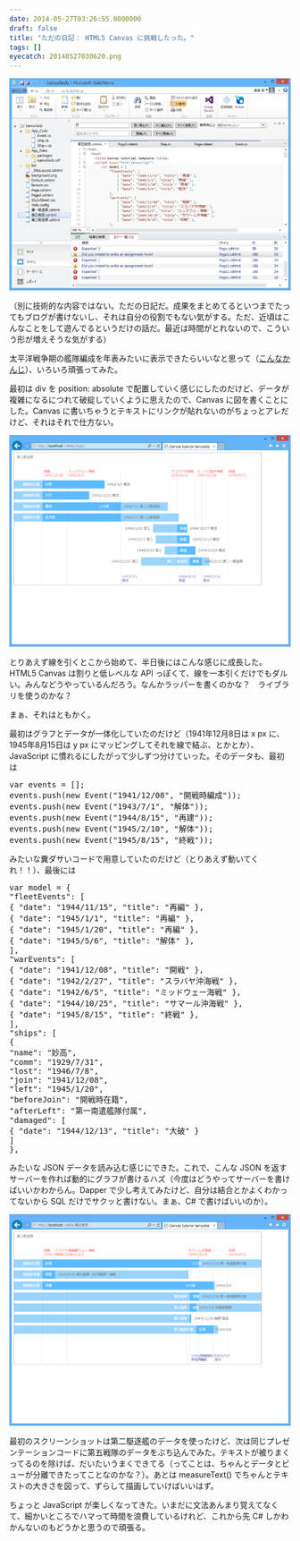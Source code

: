 ```yaml
---
date: 2014-05-27T03:26:55.0000000
draft: false
title: "ただの日記： HTML5 Canvas に挑戦したった。"
tags: []
eyecatch: 20140527030620.png
---
```

<p><span itemscope itemtype="http://schema.org/Photograph"><img src="20140527030620.png" alt="f:id:daruyanagi:20140527030620p:plain" title="f:id:daruyanagi:20140527030620p:plain" class="hatena-fotolife" itemprop="image"></span></p><p>（別に技術的な内容ではない。ただの日記だ。成果をまとめてるといつまでたってもブログが書けないし、それは自分の役割でもない気がする。ただ、近頃はこんなことをして遊んでるというだけの話だ。最近は時間がとれないので、こういう形が増えそうな気がする）</p><p>太平洋戦争期の艦隊編成を年表みたいに表示できたらいいなと思って（<a href="http://www.jyai.net/military/data-08/kuchikutai_00.htm">&#x3053;&#x3093;&#x306A;&#x304B;&#x3093;&#x3058;</a>）、いろいろ頑張ってみた。</p><p>最初は div を position: absolute で配置していく感じにしたのだけど、データが複雑になるにつれて破綻していくように思えたので、Canvas に図を書くことにした。Canvas に書いちゃうとテキストにリンクが貼れないのがちょっとアレだけど、それはそれで仕方ない。</p><p><span itemscope itemtype="http://schema.org/Photograph"><img src="20140527031021.png" alt="f:id:daruyanagi:20140527031021p:plain" title="f:id:daruyanagi:20140527031021p:plain" class="hatena-fotolife" itemprop="image"></span></p><p>とりあえず線を引くとこから始めて、半日後にはこんな感じに成長した。HTML5 Canvas は割りと低レベルな API っぽくて、線を一本引くだけでもダルい。みんなどうやっているんだろう。なんかラッパーを書くのかな？　ライブラリを使うのかな？</p><p>まぁ、それはともかく。</p><p>最初はグラフとデータが一体化していたのだけど（1941年12月8日は x px に、1945年8月15日は y px にマッピングしてそれを線で結ぶ、とかとか）、JavaScript に慣れるにしたがって少しずつ分けていった。そのデータも、最初は</p>
<pre class="code lang-javascript" data-lang="javascript" data-unlink><span class="synIdentifier">var</span> events = <span class="synIdentifier">[]</span>;
events.push(<span class="synStatement">new</span> Event(<span class="synConstant">&quot;1941/12/08&quot;</span>, <span class="synConstant">&quot;開戦時編成&quot;</span>));
events.push(<span class="synStatement">new</span> Event(<span class="synConstant">&quot;1943/7/1&quot;</span>, <span class="synConstant">&quot;解体&quot;</span>));
events.push(<span class="synStatement">new</span> Event(<span class="synConstant">&quot;1944/8/15&quot;</span>, <span class="synConstant">&quot;再建&quot;</span>));
events.push(<span class="synStatement">new</span> Event(<span class="synConstant">&quot;1945/2/10&quot;</span>, <span class="synConstant">&quot;解体&quot;</span>));
events.push(<span class="synStatement">new</span> Event(<span class="synConstant">&quot;1945/8/15&quot;</span>, <span class="synConstant">&quot;終戦&quot;</span>));
</pre><p>みたいな糞ダサいコードで用意していたのだけど（とりあえず動いてくれ！！）、最後には</p>
<pre class="code lang-javascript" data-lang="javascript" data-unlink><span class="synIdentifier">var</span> model = <span class="synIdentifier">{</span>
<span class="synConstant">&quot;fleetEvents&quot;</span>: <span class="synIdentifier">[</span>
<span class="synIdentifier">{</span> <span class="synConstant">&quot;date&quot;</span>: <span class="synConstant">&quot;1944/11/15&quot;</span>, <span class="synConstant">&quot;title&quot;</span>: <span class="synConstant">&quot;再編&quot;</span> <span class="synIdentifier">}</span>,
<span class="synIdentifier">{</span> <span class="synConstant">&quot;date&quot;</span>: <span class="synConstant">&quot;1945/1/1&quot;</span>, <span class="synConstant">&quot;title&quot;</span>: <span class="synConstant">&quot;再編&quot;</span> <span class="synIdentifier">}</span>,
<span class="synIdentifier">{</span> <span class="synConstant">&quot;date&quot;</span>: <span class="synConstant">&quot;1945/1/20&quot;</span>, <span class="synConstant">&quot;title&quot;</span>: <span class="synConstant">&quot;再編&quot;</span> <span class="synIdentifier">}</span>,
<span class="synIdentifier">{</span> <span class="synConstant">&quot;date&quot;</span>: <span class="synConstant">&quot;1945/5/6&quot;</span>, <span class="synConstant">&quot;title&quot;</span>: <span class="synConstant">&quot;解体&quot;</span> <span class="synIdentifier">}</span>,
<span class="synIdentifier">]</span>,
<span class="synConstant">&quot;warEvents&quot;</span>: <span class="synIdentifier">[</span>
<span class="synIdentifier">{</span> <span class="synConstant">&quot;date&quot;</span>: <span class="synConstant">&quot;1941/12/08&quot;</span>, <span class="synConstant">&quot;title&quot;</span>: <span class="synConstant">&quot;開戦&quot;</span> <span class="synIdentifier">}</span>,
<span class="synIdentifier">{</span> <span class="synConstant">&quot;date&quot;</span>: <span class="synConstant">&quot;1942/2/27&quot;</span>, <span class="synConstant">&quot;title&quot;</span>: <span class="synConstant">&quot;スラバヤ沖海戦&quot;</span> <span class="synIdentifier">}</span>,
<span class="synIdentifier">{</span> <span class="synConstant">&quot;date&quot;</span>: <span class="synConstant">&quot;1942/6/5&quot;</span>, <span class="synConstant">&quot;title&quot;</span>: <span class="synConstant">&quot;ミッドウェー海戦&quot;</span> <span class="synIdentifier">}</span>,
<span class="synIdentifier">{</span> <span class="synConstant">&quot;date&quot;</span>: <span class="synConstant">&quot;1944/10/25&quot;</span>, <span class="synConstant">&quot;title&quot;</span>: <span class="synConstant">&quot;サマール沖海戦&quot;</span> <span class="synIdentifier">}</span>,
<span class="synIdentifier">{</span> <span class="synConstant">&quot;date&quot;</span>: <span class="synConstant">&quot;1945/8/15&quot;</span>, <span class="synConstant">&quot;title&quot;</span>: <span class="synConstant">&quot;終戦&quot;</span> <span class="synIdentifier">}</span>,
<span class="synIdentifier">]</span>,
<span class="synConstant">&quot;ships&quot;</span>: <span class="synIdentifier">[</span>
<span class="synIdentifier">{</span>
<span class="synConstant">&quot;name&quot;</span>: <span class="synConstant">&quot;妙高&quot;</span>,
<span class="synConstant">&quot;comm&quot;</span>: <span class="synConstant">&quot;1929/7/31&quot;</span>,
<span class="synConstant">&quot;lost&quot;</span>: <span class="synConstant">&quot;1946/7/8&quot;</span>,
<span class="synConstant">&quot;join&quot;</span>: <span class="synConstant">&quot;1941/12/08&quot;</span>,
<span class="synConstant">&quot;left&quot;</span>: <span class="synConstant">&quot;1945/1/20&quot;</span>,
<span class="synConstant">&quot;beforeJoin&quot;</span>: <span class="synConstant">&quot;開戦時在籍&quot;</span>,
<span class="synConstant">&quot;afterLeft&quot;</span>: <span class="synConstant">&quot;第一南遣艦隊付属&quot;</span>,
<span class="synConstant">&quot;damaged&quot;</span>: <span class="synIdentifier">[</span>
<span class="synIdentifier">{</span> <span class="synConstant">&quot;date&quot;</span>: <span class="synConstant">&quot;1944/12/13&quot;</span>, <span class="synConstant">&quot;title&quot;</span>: <span class="synConstant">&quot;大破&quot;</span> <span class="synIdentifier">}</span>
<span class="synIdentifier">]</span>
<span class="synIdentifier">}</span>,
</pre><p>みたいな JSON データを読み込む感じにできた。これで、こんな JSON を返すサーバーを作れば動的にグラフが書けるハズ（今度はどうやってサーバーを書けばいいかわからん。Dapper で少し考えてみたけど、自分は結合とかよくわかってないから SQL だけでサクッと書けない。まぁ、C# で書けばいいのか）。</p><p><span itemscope itemtype="http://schema.org/Photograph"><img src="20140527031652.png" alt="f:id:daruyanagi:20140527031652p:plain" title="f:id:daruyanagi:20140527031652p:plain" class="hatena-fotolife" itemprop="image"></span></p><p>最初のスクリーンショットは第二駆逐艦のデータを使ったけど、次は同じプレゼンテーションコードに第五戦隊のデータをぶち込んでみた。テキストが被りまくってるのを除けば、だいたいうまくできてる（ってことは、ちゃんとデータとビューが分離できたってことなのかな？）。あとは measureText() でちゃんとテキストの大きさを図って、ずらして描画していけばいいはず。</p><p>ちょっと JavaScript が楽しくなってきた。いまだに文法あんまり覚えてなくて、細かいところでハマって時間を浪費しているけれど、これから先 C# しかわかんないのもどうかと思うので頑張る。</p>
